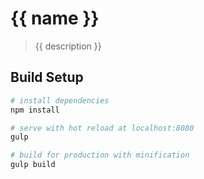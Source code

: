 # {{ name }}

> {{ description }}

## Build Setup

``` bash
# install dependencies
npm install

# serve with hot reload at localhost:8080
gulp

# build for production with minification
gulp build
```
